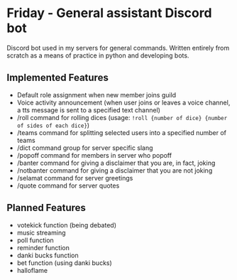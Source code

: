 # Friday - General assistant Discord bot

Discord bot used in my servers for general commands. Written entirely from scratch as 
a means of practice in python and developing bots.

## Implemented Features
* Default role assignment when new member joins guild
* Voice activity announcement (when user joins or leaves a voice channel, a tts message is sent to a specified text channel)
* /roll command for rolling dices (usage: `!roll {number of dice} {number of sides of each dice}`)
* /teams command for splitting selected users into a specified number of teams
* /dict command group for server specific slang
* /popoff command for members in server who popoff
* /banter command for giving a disclaimer that you are, in fact, joking
* /notbanter command for giving a disclaimer that you are not joking
* /selamat command for server greetings 
* /quote command for server quotes

## Planned Features
* votekick function (being debated)
* music streaming
* poll function
* reminder function
* danki bucks function
* bet function (using danki bucks)
* halloflame